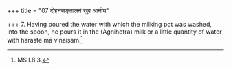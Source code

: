 +++
title = "07 दोहनसङ्क्षालनं स्रुव आनीय"

+++
7. Having poured the water with which the milking pot was washed, into the spoon, he pours it in the (Agnihotra) milk or a little quantity of water with haraste mā vinaiṣam.[^1]  

[^1]: MS I.8.3.  
